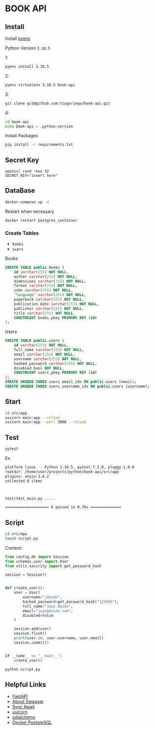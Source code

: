 # BOOK API

## Install

Install [pyenv](https://github.com/pyenv/pyenv)

Python Version `3.10.5`

1:

```bash
pyenv install 3.10.5
```

2:

```bash
pyenv virtualenv 3.10.5 book-api
```

3:

```bash
git clone git@github.com:tiagoriego/book-api.git
```

4:

```bash
cd book-api
echo book-api > .python-version
```

Install Packages

```bash
pip install -r requirements.txt
```

## Secret Key

```
openssl rand -hex 32
SECRET_KEY="insert here"
```

## DataBase

```bash
docker-compose up -d
```

Restart when necessary

```bash
docker restart postgres_container
```

### Create Tables

* `books`
* `users`

Books

```sql
CREATE TABLE public.books (
	id varchar(255) NOT NULL,
	author varchar(255) NOT NULL,
	dimensions varchar(255) NOT NULL,
	format varchar(255) NOT NULL,
	isbn varchar(255) NOT NULL,
	"language" varchar(255) NOT NULL,
	paperback varchar(255) NOT NULL,
	publication_date varchar(255) NOT NULL,
	publisher varchar(255) NOT NULL,
	title varchar(255) NOT NULL,
	CONSTRAINT books_pkey PRIMARY KEY (id)
);
```

Users

```sql
CREATE TABLE public.users (
	id varchar(255) NOT NULL,
	full_name varchar(255) NOT NULL,
	email varchar(255) NOT NULL,
	username varchar(255) NOT NULL,
	hashed_password varchar(255) NOT NULL,
	disabled bool NOT NULL,
	CONSTRAINT users_pkey PRIMARY KEY (id)
);
CREATE UNIQUE INDEX users_email_idx ON public.users (email);
CREATE UNIQUE INDEX users_username_idx ON public.users (username);
```

## Start

```bash
cd src/app
uvicorn main:app --reload
uvicorn main:app --port 3000 --reload
```

## Test
```bash
pytest
```

Ex.
```bash
platform linux -- Python 3.10.5, pytest-7.2.0, pluggy-1.0.0
rootdir: /home/user/projects/python/book-api/src/app
plugins: anyio-3.6.2
collected 6 items



test/test_main.py .....														[100%]

==================== 6 passed in 0.76s ==============
```

## Script

```bash
cd src/app
touch script.py
```
Content:

```python
from config.db import Session
from schemas.user import User
from utils.security import get_password_hash

session = Session()


def create_user():
    user = User(
        username="jdoido",
        hashed_password=get_password_hash("123456"),
        full_name="Joao Doido",
        email="joao@doido.com",
        disabled=False
    )

    session.add(user)
    session.flush()
    print(user.id, user.username, user.email)
    session.commit()


if __name__ == "__main__":
    create_user()
```

```bash
python script.py
```

## Helpful Links
* [FastAPI](https://fastapi.tiangolo.com/)
* [About Swagger](https://fastapi.tiangolo.com/advanced/extending-openapi/)
* [Sync Await](https://fastapi.tiangolo.com/async/#in-a-hurry)
* [uvicorn](https://www.uvicorn.org/)
* [sqlalchemy](https://docs.sqlalchemy.org/en/14/orm/examples.html)
* [Docker PostgreSQL](https://hub.docker.com/_/postgres)